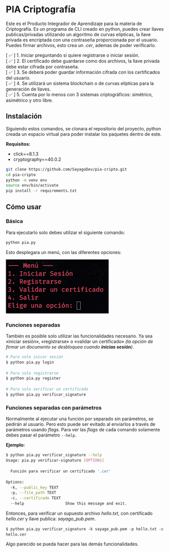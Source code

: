 # PIA Criptografía

Este es el Producto Integrador de Aprendizaje para la materia de Criptografía.
Es un programa de CLI creado en python, puedes crear llaves publicas/privadas
utilizando un algoritmo de curvas elípticas, la llave privada es encriptada con
una contraseña proporcionada por el usuario. Puedes firmar archivos, esto crea un
_.cer_, ademas de poder verificarlo.

[ ✅ ] 1. Iniciar preguntando si quiere registrarse o iniciar sesión.  
[ ✅ ] 2. El certificado debe guardarse como dos archivos, la llave
        privada debe estar cifrada por contraseña.  
[ ✅ ] 3. Se deberá poder guardar información cifrada con los certificados del
        usuario.  
[ ✅ ] 4. Se utilizará un sistema blockchain o de curvas elípticas para la
        generación de llaves.  
[ ✅ ] 5. Cuenta por lo menos con 3 sistemas criptográficos: simétrico, asimétrico
      y otro libre.

## Instalación

Siguiendo estos comandos, se clonara el repositorio del proyecto, python creada
un espacio virtual para poder instalar los paquetes dentro de este.

**Requisitos:**

- click==8.1.3
- cryptography==40.0.2

```bash
git clone https://github.com/SayagoDev/pia-cripto.git
cd pia-cripto
python -m venv env
source env/bin/activate
pip install -r requirements.txt
```

## Cómo usar

### Básica

Para ejecutarlo solo debes utilizar el siguiente comando:

```bash
python pia.py
```

Esto desplegara un menú, con las diferentes opciones:

![Menu](./menu.png) 

### Funciones separadas

También es posible solo utilizar las funcionalidades necesario. Ya sea «iniciar
sesión», «registrarse» o «validar un certificado» *(la opción de firmar un
documento se desbloquea cuando **inicias sesión**)*.

```bash
# Para solo inicar sesión 
$ python pia.py login

# Para solo registrarse
$ python pia.py register

# Para solo verificar un certificado
$ python pia.py verificar_signature
```

### Funciones separadas con parámetros

Normalmente al ejecutar una función por separado sin parámetros, se pedirán al
usuario. Pero esto puede ser evitado al enviarlos a través de parámetros usando
_flags_. Para ver las _flags_ de cada comando solamente debes pasar el parámetro
`--help`.

**Ejemplo:**

```bash
$ python pia.py verificar_signature --help
Usage: pia.py verificar-signature [OPTIONS]

  Función para verificar un certificado '.cer'

Options:
  -k, --public_key TEXT
  -p, --file_path TEXT
  -c, --certificado TEXT
  --help                  Show this message and exit.
```

Entonces, para verificar un supuesto archivo _hello.txt_, con certificado
_hello.cer_ y llave publica: _sayago_pub.pem_.

`$ python pia.py verificar_signature -k sayago_pub.pem -p hello.txt -c hello.cer`

Algo parecido se pueda hacer para las demás funcionalidades.

